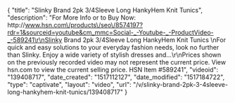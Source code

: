 {
    "title": "Slinky Brand 2pk 3\/4Sleeve Long HankyHem Knit Tunics",
    "description": "For More Info or to Buy Now: http:\/\/www.hsn.com\/products\/seo\/8574197?rdr=1&sourceid=youtube&cm_mmc=Social-_-Youtube-_-ProductVideo-_-589241\r\nSlinky Brand 2pk 3\/4Sleeve Long HankyHem Knit Tunics \nFor quick and easy solutions to your everyday fashion needs, look no further than Slinky. Enjoy a wide variety of stylish dresses and...\r\nPrices shown on the previously recorded video may not represent the current price.  View hsn.com to view the current selling price. HSN Item #589241",
    "videoid": "139408717",
    "date_created": "1517112127",
    "date_modified": "1517184722",
    "type": "captivate",
    "layout": "video",
    "url": "\/v\/slinky-brand-2pk-3-4sleeve-long-hankyhem-knit-tunics\/139408717"
}